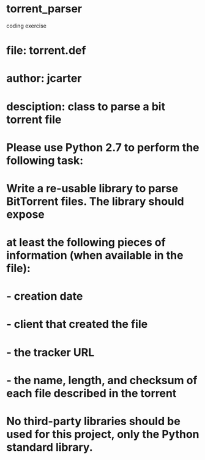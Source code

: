 torrent_parser
==============

coding exercise

# file: torrent.def
# author: jcarter
# desciption: class to parse a bit torrent file
#
# Please use Python 2.7 to perform the following task:
# Write a re-usable library to parse BitTorrent files. The library should expose 
# at least the following pieces of information (when available in the file):
# - creation date
# - client that created the file
# - the tracker URL
# - the name, length, and checksum of each file described in the torrent
# 
# No third-party libraries should be used for this project, only the Python standard library.